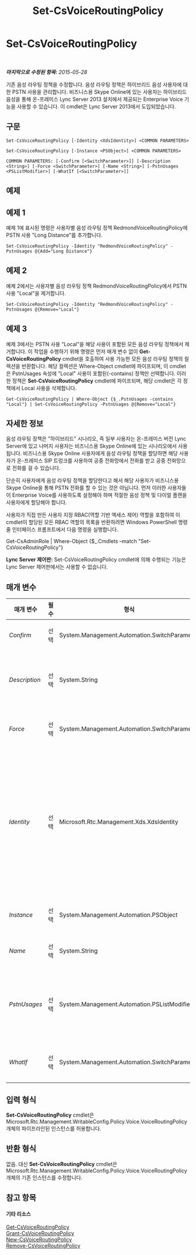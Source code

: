 ﻿---
title: Set-CsVoiceRoutingPolicy
TOCTitle: Set-CsVoiceRoutingPolicy
ms:assetid: cff51726-88c6-4cdf-aaad-a7246c4408c5
ms:mtpsurl: https://technet.microsoft.com/ko-kr/library/JJ205313(v=OCS.15)
ms:contentKeyID: 49305098
ms.date: 08/24/2015
mtps_version: v=OCS.15
ms.translationtype: HT
---

# Set-CsVoiceRoutingPolicy

 

_**마지막으로 수정된 항목:** 2015-05-28_

기존 음성 라우팅 정책을 수정합니다. 음성 라우팅 정책은 하이브리드 음성 사용자에 대한 PSTN 사용을 관리합니다. 비즈니스용 Skype Online에 있는 사용자는 하이브리드 음성을 통해 온-프레미스 Lync Server 2013 설치에서 제공되는 Enterprise Voice 기능을 사용할 수 있습니다. 이 cmdlet은 Lync Server 2013에서 도입되었습니다.

## 구문

    Set-CsVoiceRoutingPolicy [-Identity <XdsIdentity>] <COMMON PARAMETERS>

    Set-CsVoiceRoutingPolicy [-Instance <PSObject>] <COMMON PARAMETERS>

    COMMON PARAMETERS: [-Confirm [<SwitchParameter>]] [-Description <String>] [-Force <SwitchParameter>] [-Name <String>] [-PstnUsages <PSListModifier>] [-WhatIf [<SwitchParameter>]]

## 예제

## 예제 1

예제 1에 표시된 명령은 사용자별 음성 라우팅 정책 RedmondVoiceRoutingPolicy에 PSTN 사용 "Long Distance"를 추가합니다.

    Set-CsVoiceRoutingPolicy -Identity "RedmondVoiceRoutingPolicy" -PstnUsages @{Add="Long Distance"}

## 예제 2

예제 2에서는 사용자별 음성 라우팅 정책 RedmondVoiceRoutingPolicy에서 PSTN 사용 "Local"을 제거합니다.

    Set-CsVoiceRoutingPolicy -Identity "RedmondVoiceRoutingPolicy" -PstnUsages @{Remove="Local"}

## 예제 3

예제 3에서는 PSTN 사용 "Local"을 해당 사용이 포함된 모든 음성 라우팅 정책에서 제거합니다. 이 작업을 수행하기 위해 명령은 먼저 매개 변수 없이 **Get-CsVoiceRoutingPolicy** cmdlet을 호출하여 사용 가능한 모든 음성 라우팅 정책의 컬렉션을 반환합니다. 해당 컬렉션은 Where-Object cmdlet에 파이프되며, 이 cmdlet은 PstnUsages 속성에 "Local" 사용이 포함된(-contains) 정책만 선택합니다. 이러한 정책은 **Set-CsVoiceRoutingPolicy** cmdlet에 파이프되며, 해당 cmdlet은 각 정책에서 Local 사용을 삭제합니다.

    Get-CsVoiceRoutingPolicy | Where-Object {$_.PstnUsages -contains "Local"} | Set-CsVoiceRoutingPolicy -PstnUsages @{Remove="Local"}

## 자세한 정보

음성 라우팅 정책은 "하이브리드" 시나리오, 즉 일부 사용자는 온-프레미스 버전 Lync Server에 있고 나머지 사용자는 비즈니스용 Skype Online에 있는 시나리오에서 사용됩니다. 비즈니스용 Skype Online 사용자에게 음성 라우팅 정책을 할당하면 해당 사용자가 온-프레미스 SIP 트렁크를 사용하여 공중 전화망에서 전화를 받고 공중 전화망으로 전화를 걸 수 있습니다.

단순히 사용자에게 음성 라우팅 정책을 할당한다고 해서 해당 사용자가 비즈니스용 Skype Online을 통해 PSTN 전화를 할 수 있는 것은 아닙니다. 먼저 이러한 사용자들이 Enterprise Voice를 사용하도록 설정해야 하며 적절한 음성 정책 및 다이얼 플랜을 사용자에게 할당해야 합니다.

사용자가 직접 만든 사용자 지정 RBAC(역할 기반 액세스 제어) 역할을 포함하여 이 cmdlet이 할당된 모든 RBAC 역할의 목록을 반환하려면 Windows PowerShell 명령줄 인터페이스 프롬프트에서 다음 명령을 실행합니다.

Get-CsAdminRole | Where-Object {$\_.Cmdlets –match "Set-CsVoiceRoutingPolicy"}

**Lync Server 제어판:** Set-CsVoiceRoutingPolicy cmdlet에 의해 수행되는 기능은 Lync Server 제어판에서는 사용할 수 없습니다.

## 매개 변수


<table>
<colgroup>
<col style="width: 25%" />
<col style="width: 25%" />
<col style="width: 25%" />
<col style="width: 25%" />
</colgroup>
<thead>
<tr class="header">
<th>매개 변수</th>
<th>필수</th>
<th>형식</th>
<th>설명</th>
</tr>
</thead>
<tbody>
<tr class="odd">
<td><p><em>Confirm</em></p></td>
<td><p>선택</p></td>
<td><p>System.Management.Automation.SwitchParameter</p></td>
<td><p>명령을 실행하기 전에 확인 메시지를 표시합니다.</p></td>
</tr>
<tr class="even">
<td><p><em>Description</em></p></td>
<td><p>선택</p></td>
<td><p>System.String</p></td>
<td><p>관리자가 음성 라우팅 정책과 함께 표시할 설명 텍스트를 제공할 수 있습니다. 예를 들어 정책을 할당할 사용자에 대한 정보를 설명에 포함할 수 있습니다.</p></td>
</tr>
<tr class="odd">
<td><p><em>Force</em></p></td>
<td><p>선택</p></td>
<td><p>System.Management.Automation.SwitchParameter</p></td>
<td><p>명령을 실행할 때 발생할 수 있는 심각하지 않은 오류 메시지를 표시하지 않습니다.</p></td>
</tr>
<tr class="even">
<td><p><em>Identity</em></p></td>
<td><p>선택</p></td>
<td><p>Microsoft.Rtc.Management.Xds.XdsIdentity</p></td>
<td><p>생성될 때 정책에 할당된 고유 식별자입니다. 음성 라우팅 정책은 전역 범위 또는 사용자별 범위에 할당할 수 있습니다. 전역 인스턴스를 참조하려면 다음 구문을 사용합니다.</p>
<p>-Identity global</p>
<p>사용자별 정책을 참조하려면 다음과 같은 구문을 사용합니다.</p>
<p>-Identity &quot;RedmondVoiceRoutingPolicy&quot;</p>
<p>ID를 지정하지 않으면 <strong>Set-CsVoiceRoutingPolicy</strong> cmdlet이 전역 정책을 수정하게 됩니다.</p></td>
</tr>
<tr class="odd">
<td><p><em>Instance</em></p></td>
<td><p>선택</p></td>
<td><p>System.Management.Automation.PSObject</p></td>
<td><p>개별 매개 변수 값을 설정하는 대신 cmdlet에 개체에 대한 참조를 전달할 수 있습니다.</p></td>
</tr>
<tr class="even">
<td><p><em>Name</em></p></td>
<td><p>선택</p></td>
<td><p>System.String</p></td>
<td><p>이 정책을 설명하는 알기 쉬운 이름입니다.</p></td>
</tr>
<tr class="odd">
<td><p><em>PstnUsages</em></p></td>
<td><p>선택</p></td>
<td><p>System.Management.Automation.PSListModifier</p></td>
<td><p>이 음성 라우팅 정책에 적용할 수 있는 PSTN 사용(예: Local 또는 Long Distance)의 목록입니다. PSTN 사용은 기존 사용이어야 합니다. <strong>Get-CsPstnUsage</strong> cmdlet을 호출하여 PSTN 사용을 검색할 수 있습니다.</p></td>
</tr>
<tr class="even">
<td><p><em>WhatIf</em></p></td>
<td><p>선택</p></td>
<td><p>System.Management.Automation.SwitchParameter</p></td>
<td><p>명령을 실제로 실행하지 않고도 명령이 실행될 경우 발생할 수 있는 현상을 설명합니다.</p></td>
</tr>
</tbody>
</table>


## 입력 형식

**Set-CsVoiceRoutingPolicy** cmdlet은 Microsoft.Rtc.Management.WritableConfig.Policy.Voice.VoiceRoutingPolicy 개체의 파이프라인된 인스턴스를 허용합니다.

## 반환 형식

없음. 대신 **Set-CsVoiceRoutingPolicy** cmdlet은 Microsoft.Rtc.Management.WritableConfig.Policy.Voice.VoiceRoutingPolicy 개체의 기존 인스턴스를 수정합니다.

## 참고 항목

#### 기타 리소스

[Get-CsVoiceRoutingPolicy](get-csvoiceroutingpolicy.md)  
[Grant-CsVoiceRoutingPolicy](grant-csvoiceroutingpolicy.md)  
[New-CsVoiceRoutingPolicy](new-csvoiceroutingpolicy.md)  
[Remove-CsVoiceRoutingPolicy](remove-csvoiceroutingpolicy.md)

